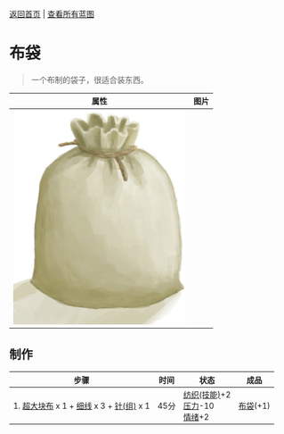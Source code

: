 [返回首页](index.md)   |  [查看所有蓝图](blueprint.md)
# 布袋  
> 一个布制的袋子，很适合装东西。  
  
  属性  |   图片   
 ----  |  ----:   
   |  ![](Sprite/Sack.png)   
  
## 制作  
步骤  |  时间  |  状态  |  成品  
----  |  ----  |  ----  |  ----  
1. [超大块布](ClothVeryLarge.md) x 1 + [细线](CordFiber.md) x 3 + [针(组)](GpTag_Needle.md) x 1  |  45分  |  [纺织(技能)](Skill_Tailoring.md)+2<br>[压力](Stress.md)-10<br>[情绪](Morale.md)+2  |  [布袋](Sack.md)(+1)  
